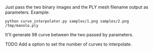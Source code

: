 Just pass the two binary images and the PLY mesh filename output as parameters. Example:

    python curve_interpolator.py samples/1.png samples/2.png /tmp/manolo.ply

It'll generate 98 curve between the two passed by parameters.

TODO Add a option to set the number of curves to interpolate.
